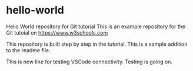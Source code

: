 # hello-world
Hello World repository for Git tutorial
This is an example repository for the Git tutoial on https://www.w3schools.com

This repository is built step by step in the tutorial.
This is a sample addition to the readme file.

This is new line for testing VSCode connectivity. Testing is going on.